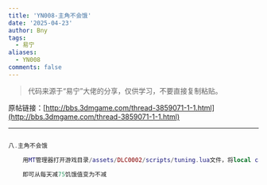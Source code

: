 ```yaml
---
title: 'YN008-主角不会饿'
date: '2025-04-23'
author: Bny
tags:
  - 易宁
aliases:
  - YN008
comments: false
---
```


> 代码来源于“易宁”大佬的分享，仅供学习，不要直接复制粘贴。

原帖链接：[http://bbs.3dmgame.com/thread-3859071-1-1.html](http://bbs.3dmgame.com/thread-3859071-1-1.html)

---

```lua  

八.主角不会饿	用MT管理器打开游戏目录/assets/DLC0002/scripts/tuning.lua文件，将local calories_per_day = 75替换为local calories_per_day = 0	即可从每天减75饥饿值变为不减

```  

